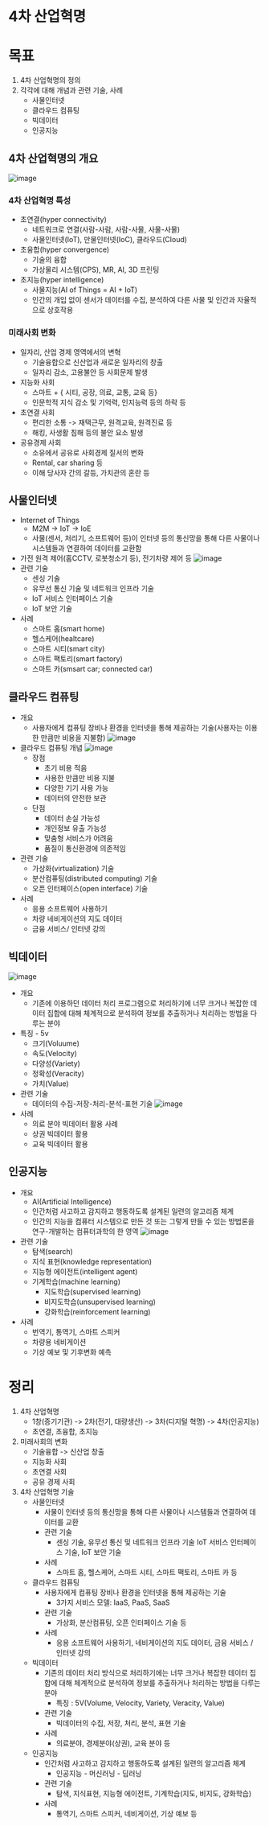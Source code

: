 # 4차 산업혁명

# 목표
1. 4차 산업혁명의 정의
2. 각각에 대해 개념과 관련 기술, 사례
    - 사물인터넷
    - 클라우드 컴퓨팅
    - 빅데이터
    - 인공지능

## 4차 산업혁명의 개요
![image](https://github.com/DJSon2/about-me/assets/124123956/d2b93266-6e2d-463f-a438-89af666be53c)

### 4차 산업혁명 특성
- 초연결(hyper connectivity)
    - 네트워크로 연결(사람-사람, 사람-사물, 사물-사물)
    - 사물인터넷(IoT), 만물인터넷(IoC), 클라우드(Cloud)
- 초융합(hyper convergence)
    - 기술의 융합
    - 가상물리 시스템(CPS), MR, AI, 3D 프린팅
- 초지능(hyper intelligence)
    - 사물지능(AI of Things = AI + IoT)
    - 인간의 개입 없이 센서가 데이터를 수집, 분석하여 다른 사물 및 인간과 자율적으로 상호작용

### 미래사회 변화
- 일자리, 산업 경제 영역에서의 변혁
    - 기술융합으로 신산업과 새로운 일자리의 창출
    - 일자리 감소, 고용불안 등 사회문제 발생
- 지능화 사회
    - 스마트 + { 시티, 공장, 의료, 교통, 교육 등}
    - 인문학적 지식 감소 및 기억력, 인지능력 등의 하락 등
- 초연결 사회
    - 편리한 소통 -> 재택근무, 원격교육, 원격진료 등
    - 해킹, 사생활 침해 등의 불안 요소 발생
- 공유경제 사회
    - 소유에서 공유로 사회경제 질서의 변화
    - Rental, car sharing 등
    - 이해 당사자 간의 갈등, 가치관의 혼란 등

## 사물인터넷
- Internet of Things
    - M2M -> IoT -> IoE
    - 사물(센서, 처리기, 소프트웨어 등)이 인터넷 등의 통신망을 통해 다른 사물이나 시스템들과 연결하여 데이터를 교환함
- 가전 원격 제어(홈CCTV, 로봇청소기 등), 전기차량 제어 등
![image](https://github.com/DJSon2/about-me/assets/124123956/1bbb0e65-2931-4c26-bddf-26ba0cbbb9fd)
- 관련 기술
    - 센싱 기술
    - 유무선 통신 기술 및 네트워크 인프라 기술
    - IoT 서비스 인터페이스 기술
    - IoT 보안 기술
- 사례
    - 스마트 홈(smart home)
    - 헬스케어(healtcare)
    - 스마트 시티(smart city)
    - 스마트 팩토리(smart factory)
    - 스마트 카(smsart car; connected car)

## 클라우드 컴퓨팅
- 개요
    - 사용자에게 컴퓨팅 장비나 환경을 인터넷을 통해 제공하는 기술(사용자는 이용한 만큼만 비용을 지불함)
    ![image](https://github.com/DJSon2/about-me/assets/124123956/746929e9-ae2f-41e9-9d0d-2bad3dd15453)
- 클라우드 컴퓨팅 개념
![image](https://github.com/DJSon2/about-me/assets/124123956/e162ca75-abfa-439d-a76a-4ac542c5bf7f)
    - 장점
        - 초기 비용 적음
        - 사용한 만큼만 비용 지불
        - 다양한 기기 사용 가능
        - 데이터의 안전한 보관
    - 단점
        - 데이터 손실 가능성
        - 개인정보 유출 가능성
        - 맞춤형 서비스가 어려움
        - 품질이 통신환경에 의존적임
- 관련 기술
    - 가상화(virtualization) 기술
    - 분산컴퓨팅(distributed computing) 기술
    - 오픈 인터페이스(open interface) 기술
- 사례
    - 응용 소프트웨어 사용하기
    - 차량 네비게이션의 지도 데이터
    - 금융 서비스/ 인터넷 강의

## 빅데이터
![image](https://github.com/DJSon2/about-me/assets/124123956/9f057247-254e-4a9f-b0d9-3df52f551efe)
- 개요
    - 기존에 이용하던 데이터 처리 프로그램으로 처리하기에 너무 크거나 복잡한 데이터 집합에 대해 체계적으로 분석하여 정보를 추출하거나 처리하는 방법을 다루는 분야
- 특징 - 5v
    - 크기(Voluume)
    - 속도(Velocity)
    - 다양성(Variety)
    - 정확성(Veracity)
    - 가치(Value)
- 관련 기술
    - 데이터의 수집-저장-처리-분석-표현 기술
    ![image](https://github.com/DJSon2/about-me/assets/124123956/85ee4658-79de-46e5-958e-01edd7b2e311)
- 사례
    - 의료 분야 빅데이터 활용 사례
    - 상권 빅데이터 활용
    - 교육 빅데이터 활용

## 인공지능
- 개요
    - AI(Artificial Intelligence)
    - 인간처럼 사고하고 감지하고 행동하도록 설계된 일련의 알고리즘 체계
    - 인간의 지능을 컴퓨터 시스템으로 만든 것 또는 그렇게 만들 수 있는 방법론을 연구-개발하는 컴퓨터과학의 한 영역
![image](https://github.com/DJSon2/about-me/assets/124123956/cbc619c3-17f1-4b67-990a-31aa142a2b9c)
- 관련 기술
    - 탐색(search)
    - 지식 표현(knowledge representation)
    - 지능형 에이전트(intelligent agent)
    - 기계학습(machine learning)
        - 지도학습(supervised learning)
        - 비지도학습(unsupervised learning)
        - 강화학습(reinforcement learning)
- 사례
    - 번역기, 통역기, 스마트 스피커
    - 차량용 네비게이션
    - 기상 예보 및 기후변화 예측

# 정리
1. 4차 산업혁명
    - 1창(증기기관) -> 2차(전기, 대량생산) -> 3차(디지털 혁명) -> 4차(인공지능)
    - 초연결, 초융합, 초지능
2. 미래사회의 변화
    - 기술융합 -> 신산업 창출
    - 지능화 사회
    - 초연결 사회
    - 공유 경제 사회
3. 4차 산업혁명 기술
    - 사물인터넷
        - 사물이 인터넷 등의 통신망을 통해 다른 사물이나 시스템들과 연결하여 데이터를 교환
        - 관련 기술
            - 센싱 기술, 유무선 통신 및 네트워크 인프라 기술 IoT 서비스 인터페이스 기술, IoT 보안 기술
        - 사례
            - 스마트 홈, 헬스케어, 스마트 시티, 스마트 팩토리, 스마트 카 등
    - 클라우드 컴퓨팅
        - 사용자에게 컴퓨팅 장비나 환경을 인터넷을 통해 제공하는 기술
            - 3가지 서비스 모델: IaaS, PaaS, SaaS
        - 관련 기술
            - 가상화, 분산컴퓨팅, 오픈 인터페이스 기술 등
        - 사례
            - 응용 소프트웨어 사용하기, 네비게이션의 지도 데이터, 금융 서비스 / 인터넷 강의
    - 빅데이터
        - 기존의 데이터 처리 방식으로 처리하기에는 너무 크거나 복잡한 데이터 집합에 대해 체계적으로 분석하여 정보를 추출하거나 처리하는 방법을 다루는 분야
            - 특징 : 5V(Volume, Velocity, Variety, Veracity, Value)
        - 관련 기술
            - 빅데이터의 수집, 저장, 처리, 분석, 표현 기술
        - 사례
            - 의료분야, 경제분야(상권), 교육 분야 등
    - 인공지능
        - 인간처럼 사고하고 감지하고 행동하도록 설계된 일련의 알고리즘 체계
            - 인공지능 - 머신러닝 - 딥러닝
        - 관련 기술
            - 탐색, 지식표현, 지능형 에이전트, 기계학습(지도, 비지도, 강화학습)
        - 사례
            - 통역기, 스마트 스피커, 네비게이션, 기상 예보 등